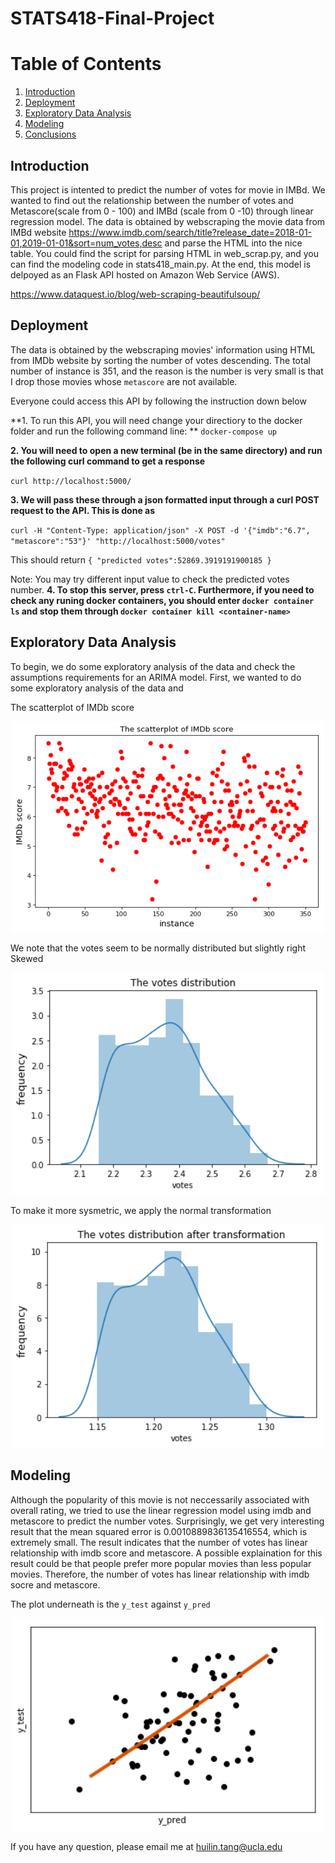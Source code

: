 # STATS418-Final-Project

# Table of Contents
1. [Introduction](README.md#Introduction)
2. [Deployment](README.md#Deployment)
3. [Exploratory Data Analysis](README.md#exploratory-data-analysis)
4. [Modeling](README.md#Modeling)
5. [Conclusions](README.md#Conclusions)

## Introduction

This project is intented to predict the number of votes for movie in IMBd. We wanted to find out the relationship between the number of votes and Metascore(scale from 0 - 100) and IMBd (scale from 0 -10) through linear regression model. The data is obtained by webscraping the movie data from IMBd website https://www.imdb.com/search/title?release_date=2018-01-01,2019-01-01&sort=num_votes,desc and parse the HTML into the nice table. You could find the script for parsing HTML in web_scrap.py, and you can find the modeling code in stats418_main.py. At the end, this model is delpoyed as an Flask API hosted on Amazon Web Service (AWS). 

https://www.dataquest.io/blog/web-scraping-beautifulsoup/
## Deployment

The data is obtained by the webscraping movies' information using HTML from IMDb website by sorting the number of votes descending. The total number of instance is 351, and the reason is the number is very small is that I drop those movies whose `metascore` are not available. 

Everyone could access this API by following the instruction down below

**1. To run this API, you will need change your directiory to the docker folder and run the following command line: **
`docker-compose up`

**2. You will need to open a new terminal (be in the same directory) and run the following curl command to get a response**

`curl http://localhost:5000/`

**3. We will pass these through a json formatted input through a curl POST request to the API. This is done as**

`curl -H "Content-Type: application/json" -X POST -d '{"imdb":"6.7", "metascore":"53"}' "http://localhost:5000/votes"`

This should return 
`{
  "predicted votes":52869.3919191900185
}`

Note: You may try different input value to check the predicted votes number.
**4. To stop this server, press `ctrl-C`. Furthermore, if you need to check any runing docker containers, you should enter `docker container ls` and stop them through `docker container kill <container-name>`**


## Exploratory Data Analysis
To begin, we do some exploratory analysis of the data and check the assumptions requirements for an ARIMA model.
First, we wanted to do some exploratory analysis of the data and 


The scatterplot of IMDb score
<p align="center">
  <img src="./plot/1.png" width="500" />
</p>

We note that the votes seem to be normally distributed but slightly right Skewed
<p align="center">
  <img src="./plot/2.png" width="500" />
</p>

To make it more sysmetric, we apply the normal transformation 
<p align="center">
  <img src="./plot/3.png" width="500" />
</p>

## Modeling 
Although the popularity of this movie is not neccessarily associated with overall rating, we tried to use the linear regression model using imdb and metascore to predict the number votes. Surprisingly, we get very interesting result that the mean squared error is 0.0010889836135416554, which is extremely small. The result indicates that the number of votes has linear relationship with imdb score and metascore. A possible explaination for this result could be that people prefer more popular movies than less popular movies. Therefore, the number of votes has linear relationship with imdb socre and metascore.

The plot underneath is the `y_test` against `y_pred`
<p align="center">
  <img src="./plot/4.png" width="500" />
</p>



If you have any question, please email me at huilin.tang@ucla.edu
